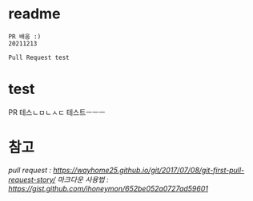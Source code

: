 
# readme

```
PR 배움 :)
20211213

Pull Request test
```
# test

PR 테스ㄴㅁㄴㅅㄷ
테스트ㅡㅡㅡ


# 참고

*pull request : <https://wayhome25.github.io/git/2017/07/08/git-first-pull-request-story/>*
*마크다운 사용법 : <https://gist.github.com/ihoneymon/652be052a0727ad59601>*
